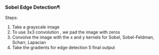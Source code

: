 ### Sobel Edge Detection¶
Steps:

1. Take a grayscale image
2. To use 3x3 convolution , we pad the image with zeros
3. Convolve the image with the x and y kernels for Sobel, Sobel-Feldman, Scharr, Lapacian
4. Take the gradients for edge detection 5 final output
